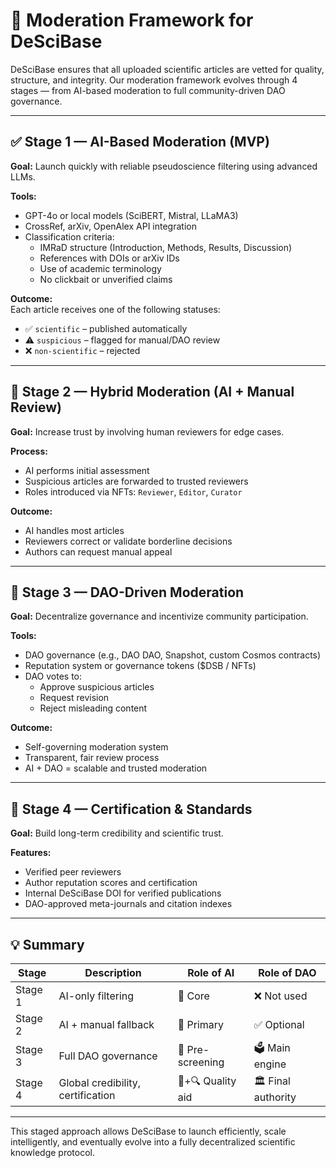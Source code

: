 # 🧠 Moderation Framework for DeSciBase

DeSciBase ensures that all uploaded scientific articles are vetted for quality, structure, and integrity. Our moderation framework evolves through 4 stages — from AI-based moderation to full community-driven DAO governance.

---

## ✅ Stage 1 — AI-Based Moderation (MVP)

**Goal:** Launch quickly with reliable pseudoscience filtering using advanced LLMs.

**Tools:**
- GPT-4o or local models (SciBERT, Mistral, LLaMA3)
- CrossRef, arXiv, OpenAlex API integration
- Classification criteria:
  - IMRaD structure (Introduction, Methods, Results, Discussion)
  - References with DOIs or arXiv IDs
  - Use of academic terminology
  - No clickbait or unverified claims

**Outcome:**  
Each article receives one of the following statuses:
- ✅ `scientific` – published automatically
- ⚠️ `suspicious` – flagged for manual/DAO review
- ❌ `non-scientific` – rejected

---

## 🧪 Stage 2 — Hybrid Moderation (AI + Manual Review)

**Goal:** Increase trust by involving human reviewers for edge cases.

**Process:**
- AI performs initial assessment
- Suspicious articles are forwarded to trusted reviewers
- Roles introduced via NFTs: `Reviewer`, `Editor`, `Curator`

**Outcome:**
- AI handles most articles
- Reviewers correct or validate borderline decisions
- Authors can request manual appeal

---

## 🧠 Stage 3 — DAO-Driven Moderation

**Goal:** Decentralize governance and incentivize community participation.

**Tools:**
- DAO governance (e.g., DAO DAO, Snapshot, custom Cosmos contracts)
- Reputation system or governance tokens ($DSB / NFTs)
- DAO votes to:
  - Approve suspicious articles
  - Request revision
  - Reject misleading content

**Outcome:**
- Self-governing moderation system
- Transparent, fair review process
- AI + DAO = scalable and trusted moderation

---

## 🚀 Stage 4 — Certification & Standards

**Goal:** Build long-term credibility and scientific trust.

**Features:**
- Verified peer reviewers
- Author reputation scores and certification
- Internal DeSciBase DOI for verified publications
- DAO-approved meta-journals and citation indexes

---

## 💡 Summary

| Stage      | Description                          | Role of AI      | Role of DAO    |
|------------|--------------------------------------|------------------|----------------|
| Stage 1    | AI-only filtering                    | 🧠 Core          | ❌ Not used     |
| Stage 2    | AI + manual fallback                 | 🧠 Primary       | ✅ Optional     |
| Stage 3    | Full DAO governance                  | 🧠 Pre-screening | 🗳️ Main engine  |
| Stage 4    | Global credibility, certification    | 🧠+🔍 Quality aid | 🏛 Final authority |

---

This staged approach allows DeSciBase to launch efficiently, scale intelligently, and eventually evolve into a fully decentralized scientific knowledge protocol.